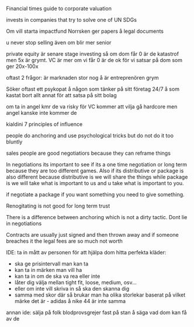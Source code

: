 Financial times guide to corporate valuation

invests in companies that try to solve one of UN SDGs

Om vill starta impactfund Norrsken ger papers å legal documents

u never stop selling även om blir mer senior

private equity är senare stage investing så om dom får 0 är de katastrof men 5x är grymt.
VC är mer om vi får 0 är de ok för vi satsar på dom som ger 20x-100x

oftast 2 frågor: är marknaden stor nog å är entreprenören grym

Söker oftast ett psykopat å någon som tänker på sitt företag 24/7 å som kastat bort allt annat för att satsa på sitt bolag

om ta in angel kmr de va risky för VC kommer att vilja gå hardcore men angel kanske inte kommer de

kialdini 7 principles of influence

people do anchoring and use psychological tricks but do not do it too bluntly

sales people are good negotiatiors because they can reframe things

In negotiations its important to see if its a one time negotiation or long term because they are too different games. Also if its distributive or package is also different because distributive is we will share the things while package is we will take what is important to us and u take what is important to you.

if negotiate a package if you want something you need to give something.

Renogitating is not good for long term trust

There is a difference between anchoring which is not a dirty tactic. Dont lie in negotiations

Contracts are usually just signed and then thrown away and if someone breaches it the legal fees are so much not worth

















IDE: ta in mått av personen för att hjälpa dom hitta perfekta kläder:
- ska ge prisintervall man kan ta
- kan ta in märken man vill ha
- kan ta in om de ska va rea eller inte
- låter dig välja mellan tight fit, loose, medium, osv...
- eller om inte vill skriva in så ska den skanna dig
- samma med skor där så brukar man ha olika storlekar baserat på vilket märke det är - adidas å nike 44 är inte samma

annan ide:
sälja på folk blodprovsgrejer fast på stan å säga vad dom kan få av de